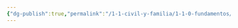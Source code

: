 ```yaml
---
{"dg-publish":true,"permalink":"/1-1-civil-y-familia/1-1-0-fundamentos/0-7-los-sujetos-de-derecho/","tags":["Civil"]}
---
```


